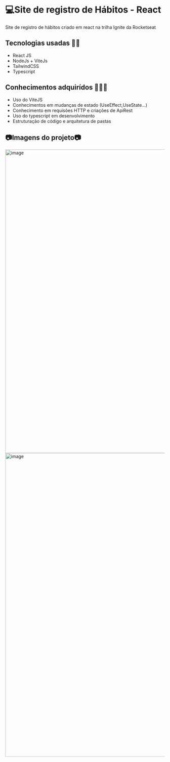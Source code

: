# 💻Site de registro de Hábitos - React
Site de registro de hábitos criado em react na trilha Ignite da Rocketseat


<h2>Tecnologias usadas 🧑‍💻 </h2>
<ul>
  <li> React JS</li>
  <li> NodeJs + ViteJs</li>
  <li> TailwindCSS </li>
  <li> Typescript </li>
</ul>

<h2>Conhecimentos adquirídos 🧑‍💻🧠 </h2>
<ul>
  <li> Uso do ViteJS</li>
  <li> Conhecimentos em mudanças de estado (UseEffect,UseState...)</li>
  <li> Conhecimento em requisões HTTP e criações de ApiRest</li>
  <li> Uso do typescript em desenvolvimento </li>
  <li> Estruturação de código e arquitetura de pastas</li>
</ul>

<h2>📷Imagens do projeto📷</h2>

<div style={'display:flex'}>
   <img width="960" alt="image" src="https://user-images.githubusercontent.com/74430293/215233552-6aa0cbd4-e75c-4539-a75d-27761a0d1882.png">
  <img width="960" alt="image" src="https://user-images.githubusercontent.com/74430293/215233553-247e8e2e-ca59-4fd9-a7eb-b2bdad3c8553.png">

</div>
